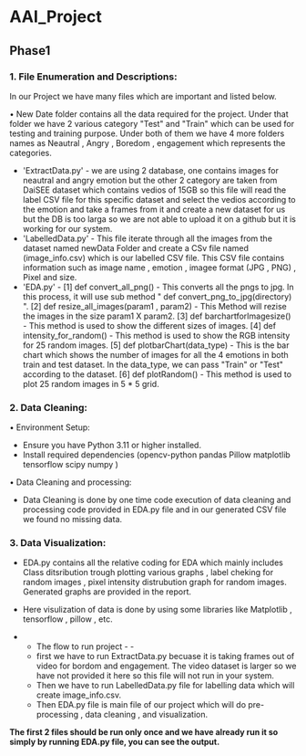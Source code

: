 # AAI_Project
## Phase1 
### 1. File Enumeration and Descriptions:

In our Project we have many files which are important and listed below.

• New Date folder contains all the data required for the project. Under that folder we have 2 various category "Test" and "Train" which can be used for testing and training purpose. Under both of them we have 4 more folders names as Neautral , Angry , Boredom , engagement which represents the categories.

- 'ExtractData.py' - we are using 2 database, one contains images for neautral and angry emotion but the other 2 category are taken from DaiSEE dataset which contains vedios of 15GB so this file will read the label CSV file for this specific dataset and select the vedios according to the emotion and take a frames from it and create a new dataset for us but the DB is too larga so we are not able to upload it on a github but it is working for our system.
- 'LabelledData.py' - This file iterate through all the images from the dataset named newData Folder and create a CSv file named (image_info.csv) which is our labelled CSV file. This CSV file contains information such as image name , emotion  , imagee format (JPG , PNG) , Pixel and size.
- 'EDA.py' -
    [1] def convert_all_png() - This converts all the pngs to jpg. In this process, it will use sub method " def convert_png_to_jpg(directory) ".
    [2] def resize_all_images(param1  , param2) - This Method will rezise the images in the size param1 X param2.
    [3] def barchartforImagesize() - This method is used to show the different sizes of images.
    [4] def intensity_for_random() - This method is used to show the RGB intensity for 25 random images.
    [5] def plotbarChart(data_type) - This is the bar chart which shows the number of images for all the 4 emotions in both train and test dataset. In the data_type, we can pass "Train" or "Test" according to the dataset.
    [6] def plotRandom() - This method is used to plot 25 random images in 5 * 5 grid.


### 2. Data Cleaning:

• Environment Setup:
  - Ensure you have Python 3.11 or higher installed.
  - Install required dependencies
    (opencv-python
     pandas
     Pillow
     matplotlib
     tensorflow
     scipy
     numpy )
    
• Data Cleaning and processing:
  - Data Cleaning is done by one time code execution of data cleaning and processing code provided in EDA.py file and in our generated CSV file we found no missing data.

### 3. Data Visualization:
   - EDA.py contains all the relative coding for EDA which mainly includes Class ditsribution trough plotting various graphs , label cheking for random images , pixel intensity distrubution graph for random images. Generated graphs are provided in the report.
   - Here visulization of data is done by using some libraries like Matplotlib , tensorflow , pillow , etc.



- - The flow to run project - -
  - first we have to run ExtractData.py becuase it is taking frames out of video for bordom and engagement. The video dataset is larger so we have not provided it here so this file will not run in your system.
  - Then we have to run LabelledData.py file for labelling data which will create image_info.csv.
  - Then EDA.py file is main file of our project which will do pre-processing , data cleaning  ,  and visualization.

**The first 2 files should be run only once and we have already run it so simply by running EDA.py file, you can see the output.**
